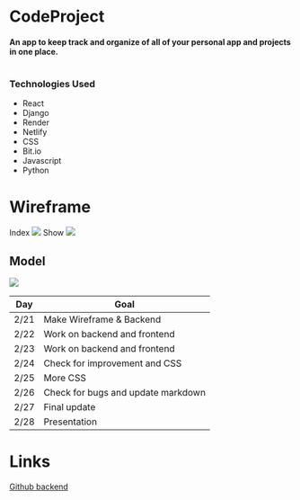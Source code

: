 # CodeProject

#### An app to keep track and organize of all of your personal app and projects in one place.  

#

### Technologies Used

* React
* Django
* Render
* Netlify
* CSS
* Bit.io
* Javascript
* Python

#

# Wireframe

Index
![](https://i.imgur.com/IC7u2QU.png)
Show
![](https://i.imgur.com/LIZsr0K.png)


## Model
![](https://i.imgur.com/LuATaG3.png)


| Day | Goal |
|-----|------|
|2/21   | Make Wireframe & Backend |
|2/22 | Work on backend and frontend|
|2/23    | Work on backend and frontend |
|2/24    | Check for improvement and CSS |
|2/25  |  More CSS |
|2/26 | Check for bugs and update markdown |
|2/27 | Final update |
|2/28 | Presentation|

# Links
[Github backend](https://github.com/vfuertez/Project-4_backend)